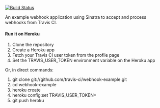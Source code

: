 [![Build Status](https://travis-ci.org/mixxmac/ci-example-webhook.svg)](https://travis-ci.org/mixxmac/ci-example-webhook)

An example webhook application using Sinatra to accept and process webhooks from Travis CI.

#### Run it on Heroku

1. Clone the repository
2. Create a Heroku app
3. Fetch your Travis CI user token from the profile page
3. Set the TRAVIS_USER_TOKEN environment variable on the Heroku app

Or, in direct commands:

1. git clone git://github.com/travis-ci/webhook-example.git
2. cd webhook-example
3. heroku create
4. heroku config:set TRAVIS_USER_TOKEN=<token>
5. git push heroku
